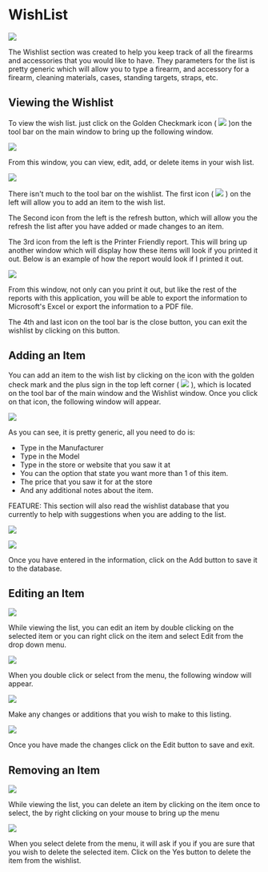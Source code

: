 # WishList

![](images/Wishlist_ViewingList.jpg)

The Wishlist section was created to help you keep track of all the firearms and accessories that you would like to have.  They parameters for the list is pretty generic which will allow you to type a firearm, and accessory for a firearm, cleaning materials, cases, standing targets, straps, etc.

## Viewing the Wishlist

To view the wish list. just click on the Golden Checkmark icon ( ![](images/icon_wishlist2.gif) )on the tool bar on the main window to bring up the following window.

![](images/Wishlist_ViewingList.jpg)

From this window, you can view, edit, add, or delete items in your wish list.

![](images/Wishlist_ViewingList_ToolBar.jpg)

There isn't much to the tool bar on the wishlist.  The first icon ( ![](images/wishlist_Add_32x32.gif)  ) on the left will allow you to add an item to the wish list. 

The Second icon from the left is the refresh button, which will allow you the refresh the list after you have added or made changes to an item.

The 3rd icon from the left is the Printer Friendly report.  This will bring up another window which will display how these items will look if you printed it out.   Below is an example of how the report would look if I printed it out.

![](images/Wishlist_ViewingReport.jpg)

From this window, not only can you print it out, but like the rest of the reports with this application, you will be able to export the information to Microsoft's Excel or export the information to a PDF file.

The 4th and last icon on the tool bar is the close button, you can exit the wishlist by clicking on this button.

## Adding an Item

You can add an item to the wish list by clicking on the icon with the golden check mark and the plus sign in the top left corner ( ![](images/wishlist_Add_32x32.gif) ), which is located on the tool bar of the main window and the Wishlist window.  Once you click on that icon, the following window will appear.

![](images/Wishlist_Adding_Item_Blank.jpg)

As you can see, it is pretty generic, all you need to do is:

* Type in the Manufacturer
* Type in the Model
* Type in the store or website that you saw it at
* You can the option that state you want more than 1 of this item.
* The price that you saw it for at the store
* And any additional notes about the item.

FEATURE: This section will also read the wishlist database that you currently to help with suggestions when you are adding to the list.

![](images/Wishlist_Adding_Item_Suggestion%20Features.jpg)

![](images/Wishlist_Adding_Item_Filled.jpg)

Once you have entered in the information, click on the Add button to save it to the database.

## Editing an Item

![](images/Wishlist_Edit_Item_ViewList.jpg)

While viewing the list, you can edit an item by double clicking on the selected item or you can right click on the item and select Edit from the drop down menu.

![](images/Wishlist_ViewingList_Select_and_rightclick.jpg)

When you double click or select from the menu, the following window will appear.

![](images/Wishlist_Edit_Item.jpg)

Make any changes or additions that you wish to make to this listing.

![](images/Wishlist_Edit_Item_Changed.jpg)

Once you have made the changes click on the Edit button to save and exit.

## Removing an Item

![](images/Wishlist_Edit_Item_ViewList.jpg)

While viewing the list, you can delete an item by clicking on the item once to select, the by right clicking on your mouse to bring up the menu

![](images/Wishlist_ViewingList_Select_and_rightclick.jpg)

When you select delete from the menu, it will ask if you if you are sure that you wish to delete the selected item.  Click on the Yes button to delete the item from the wishlist.
